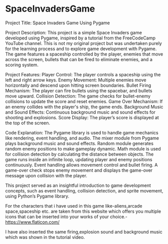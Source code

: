 # SpaceInvadersGame
Project Title: Space Invaders Game Using Pygame

Project Description: This project is a simple Space Invaders game developed using Pygame, inspired by a tutorial from the FreeCodeCamp YouTube channel. This is not my original project but was undertaken purely for the learning process and to explore game development with Pygame. The game features a spaceship controlled by the player, enemies that move across the screen, bullets that can be fired to eliminate enemies, and a scoring system.

Project Features:
Player Control: The player controls a spaceship using the left and right arrow keys.
Enemy Movement: Multiple enemies move horizontally and descend upon hitting screen boundaries.
Bullet Firing Mechanism: The player can fire bullets using the spacebar, and bullets move upward.
Collision Detection: The game checks for bullet-enemy collisions to update the score and reset enemies.
Game Over Mechanism: If an enemy collides with the player's ship, the game ends.
Background Music and Sound Effects: Continuous background music and sound effects for shooting and explosions.
Score Display: The player’s score is displayed at the top of the screen.

Code Explanation:
The Pygame library is used to handle game mechanics like rendering, event handling, and audio.
The mixer module from Pygame plays background music and sound effects.
Random module generates random enemy positions to make gameplay dynamic.
Math module is used for collision detection by calculating the distance between objects.
The game runs inside an infinite loop, updating player and enemy positions continuously.
Event handling allows movement control and bullet firing.
A game-over check stops enemy movement and displays the game-over message upon collision with the player.

This project served as an insightful introduction to game development concepts, such as event handling, collision detection, and sprite movement, using Python’s Pygame library.

For the characters that i have used in this game like-aliens,arcade space,spaceship etc. are taken from this website which offers you multiple icons that can be inserted into your works of your choice.-https://www.flaticon.com/

I have also inserted the same firing,explosion sound and background music which was shown in the tutorial video.
